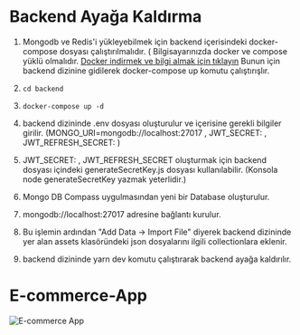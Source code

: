 # Backend Ayağa Kaldırma

1. Mongodb ve Redis'i yükleyebilmek için backend içerisindeki docker-compose dosyası çalıştırılmalıdır. ( Bilgisayarınızda docker ve compose yüklü olmalıdır. [Docker indirmek ve bilgi almak için tıklayın](https://docs.docker.com/get-started/get-docker/) Bunun için backend dizinine gidilerek docker-compose up komutu çalıştırışlır.

2. `cd backend`

3. `docker-compose up -d`

4. backend dizininde .env dosyası oluşturulur ve içerisine gerekli bilgiler girilir. (MONGO_URI=mongodb://localhost:27017 , JWT_SECRET: ,  JWT_REFRESH_SECRET: )

5. JWT_SECRET: ,  JWT_REFRESH_SECRET oluşturmak için backend dosyası içindeki generateSecretKey.js dosyası kullanılabilir. (Konsola node generateSecretKey yazmak yeterlidir.)

6. Mongo DB Compass uygulmasından yeni bir Database oluşturulur.

7. mongodb://localhost:27017 adresine bağlantı kurulur.

8. Bu işlemin ardından "Add Data -> Import File" diyerek backend dizininde yer alan assets klasöründeki json dosyalarını ilgili collectionlara eklenir.

9. backend dizininde yarn dev komutu çalıştırarak backend ayağa kaldırılır.


# E-commerce-App

![E-commerce App](/public/1.png)
